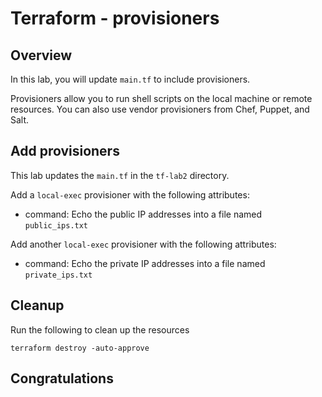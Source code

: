 # Terraform - provisioners

## Overview 
In this lab, you will update `main.tf` to include provisioners.

Provisioners allow you to run shell scripts on the local machine or remote resources. You can also use vendor provisioners from Chef, Puppet, and Salt.

## Add provisioners
This lab updates the `main.tf` in the `tf-lab2` directory. 

Add a `local-exec` provisioner with the following attributes: 
- command: Echo the public IP addresses into a file named `public_ips.txt`

Add another `local-exec` provisioner with the following attributes: 
- command: Echo the private IP addresses into a file named `private_ips.txt`



## Cleanup

Run the following to clean up the resources

```
terraform destroy -auto-approve
```



## Congratulations
